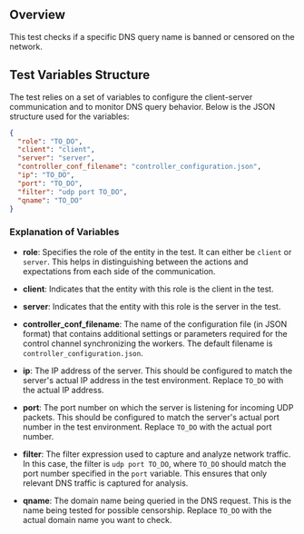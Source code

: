 ## Overview

This test checks if a specific DNS query name is banned or censored on the network.

## Test Variables Structure

The test relies on a set of variables to configure the client-server communication and to monitor DNS query behavior. Below is the JSON structure used for the variables:

```json
{
  "role": "TO_DO",
  "client": "client",
  "server": "server",
  "controller_conf_filename": "controller_configuration.json",
  "ip": "TO_DO",
  "port": "TO_DO",
  "filter": "udp port TO_DO",
  "qname": "TO_DO"
}
```

### Explanation of Variables

- **role**: Specifies the role of the entity in the test. It can either be `client` or `server`. This helps in distinguishing between the actions and expectations from each side of the communication.

- **client**: Indicates that the entity with this role is the client in the test.

- **server**: Indicates that the entity with this role is the server in the test.

- **controller_conf_filename**: The name of the configuration file (in JSON format) that contains additional settings or parameters required for the control channel synchronizing the workers. The default filename is `controller_configuration.json`.

- **ip**: The IP address of the server. This should be configured to match the server's actual IP address in the test environment. Replace `TO_DO` with the actual IP address.

- **port**: The port number on which the server is listening for incoming UDP packets. This should be configured to match the server's actual port number in the test environment. Replace `TO_DO` with the actual port number.

- **filter**: The filter expression used to capture and analyze network traffic. In this case, the filter is `udp port TO_DO`, where `TO_DO` should match the port number specified in the `port` variable. This ensures that only relevant DNS traffic is captured for analysis.

- **qname**: The domain name being queried in the DNS request. This is the name being tested for possible censorship. Replace `TO_DO` with the actual domain name you want to check.




